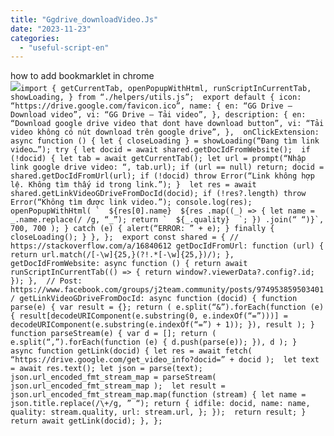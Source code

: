 ```yaml
---
title: "Ggdrive_downloadVideo.Js"
date: "2023-11-23"
categories: 
  - "useful-script-en"
---
```


how to add bookmarklet in chrome  
![](https://camo.githubusercontent.com/5f21e427a7d3ee887313a4f9b1ab033e6462db47ca299bf3f7e2d81a0ce854bd/68747470733a2f2f696d672e7765626e6f74732e636f6d2f323031392f30342f447261672d616e642d44726f702d4c696e6b732d696e2d4368726f6d652e706e67)``import { getCurrentTab, openPopupWithHtml, runScriptInCurrentTab, showLoading, } from “./helpers/utils.js”;  export default { icon: “https://drive.google.com/favicon.ico”, name: { en: “GG Drive – Download video”, vi: “GG Drive – Tải video”, }, description: { en: “Download google drive video that dont have download button”, vi: “Tải video không có nút download trên google drive”, },  onClickExtension: async function () { let { closeLoading } = showLoading(“Đang tìm link video…”); try { let docid = await shared.getDocIdFromWebsite();  if (!docid) { let tab = await getCurrentTab(); let url = prompt(“Nhập link google drive video: “, tab.url); if (url == null) return; docid = shared.getDocIdFromUrl(url); if (!docid) throw Error(“Link không hợp lệ. Không tìm thấy id trong link.”); }  let res = await shared.getLinkVideoGDriveFromDocId(docid); if (!res?.length) throw Error(“Không tìm được link video.”); console.log(res);  openPopupWithHtml( `  ${res[0].name}  ${res .map((_) => { let name = _.name.replace(/ /g, “_”); return `  ${_.quality}  `; }) .join(“ “)}`, 700, 700 ); } catch (e) { alert(“ERROR: ” + e); } finally { closeLoading(); } }, };  export const shared = { // https://stackoverflow.com/a/16840612 getDocIdFromUrl: function (url) { return url.match(/[-\w]{25,}(?!.*[-\w]{25,})/); },  getDocIdFromWebsite: async function () { return await runScriptInCurrentTab(() => { return window?.viewerData?.config?.id; }); },  // Post: https://www.facebook.com/groups/j2team.community/posts/974953859503401/ getLinkVideoGDriveFromDocId: async function (docid) { function parse(e) { var result = {}; return ( e.split(“&”).forEach(function (e) { result[decodeURIComponent(e.substring(0, e.indexOf(“=”)))] = decodeURIComponent(e.substring(e.indexOf(“=”) + 1)); }), result ); }  function parseStream(e) { var d = []; return ( e.split(“,”).forEach(function (e) { d.push(parse(e)); }), d ); }  async function getLink(docid) { let res = await fetch( “https://drive.google.com/get_video_info?docid=” + docid );  let text = await res.text(); let json = parse(text);  json.url_encoded_fmt_stream_map = parseStream( json.url_encoded_fmt_stream_map );  let result = json.url_encoded_fmt_stream_map.map(function (stream) { let name = json.title.replace(/\+/g, ” “); return { idfile: docid, name: name, quality: stream.quality, url: stream.url, }; });  return result; }  return await getLink(docid); }, };``
